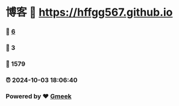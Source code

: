 # 博客 :link: https://hffgg567.github.io 
### :page_facing_up: [6](https://hffgg567.github.io/tag.html) 
### :speech_balloon: 3 
### :hibiscus: 1579 
### :alarm_clock: 2024-10-03 18:06:40 
### Powered by :heart: [Gmeek](https://github.com/Meekdai/Gmeek)
